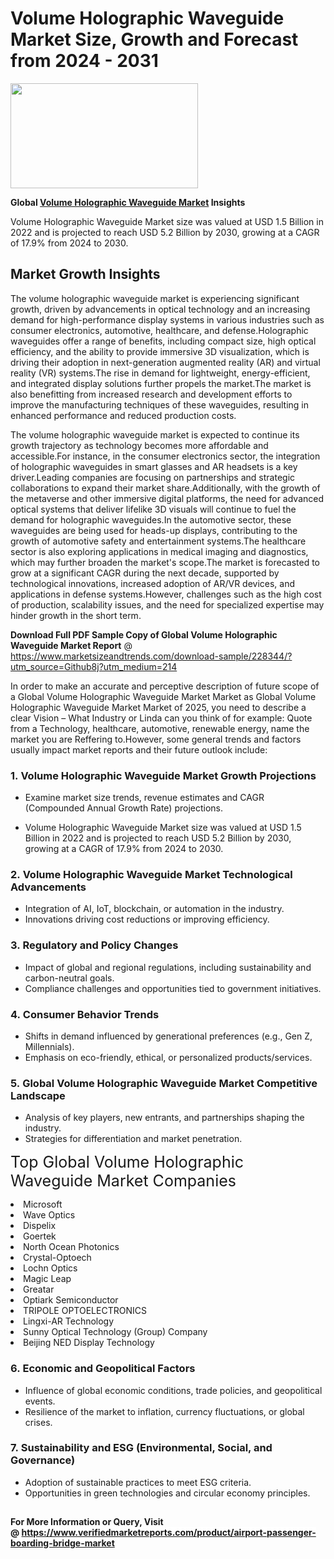 <H1>Volume Holographic Waveguide Market Size, Growth and Forecast from 2024 - 2031</H1><img class="aligncenter size-medium wp-image-584254" src="https://thirdeyenews.in/wp-content/uploads/2024/09/Global-Market-Research-300x168.jpeg" alt="" width="300" height="168" /><p><strong>Global&nbsp;<a href="https://www.marketsizeandtrends.com/download-sample/228344/?utm_source=Github8j?utm_medium=214">Volume Holographic Waveguide Market</a> Insights</strong></p><p>Volume Holographic Waveguide Market size was valued at USD 1.5 Billion in 2022 and is projected to reach USD 5.2 Billion by 2030, growing at a CAGR of 17.9% from 2024 to 2030.</p><p><h2>Market Growth Insights</h2> <p>The volume holographic waveguide market is experiencing significant growth, driven by advancements in optical technology and an increasing demand for high-performance display systems in various industries such as consumer electronics, automotive, healthcare, and defense.Holographic waveguides offer a range of benefits, including compact size, high optical efficiency, and the ability to provide immersive 3D visualization, which is driving their adoption in next-generation augmented reality (AR) and virtual reality (VR) systems.The rise in demand for lightweight, energy-efficient, and integrated display solutions further propels the market.The market is also benefitting from increased research and development efforts to improve the manufacturing techniques of these waveguides, resulting in enhanced performance and reduced production costs.</p> <p>The volume holographic waveguide market is expected to continue its growth trajectory as technology becomes more affordable and accessible.For instance, in the consumer electronics sector, the integration of holographic waveguides in smart glasses and AR headsets is a key driver.Leading companies are focusing on partnerships and strategic collaborations to expand their market share.Additionally, with the growth of the metaverse and other immersive digital platforms, the need for advanced optical systems that deliver lifelike 3D visuals will continue to fuel the demand for holographic waveguides.In the automotive sector, these waveguides are being used for heads-up displays, contributing to the growth of automotive safety and entertainment systems.The healthcare sector is also exploring applications in medical imaging and diagnostics, which may further broaden the market's scope.The market is forecasted to grow at a significant CAGR during the next decade, supported by technological innovations, increased adoption of AR/VR devices, and applications in defense systems.However, challenges such as the high cost of production, scalability issues, and the need for specialized expertise may hinder growth in the short term.<p><span class=""><strong>Download Full PDF Sample Copy of Global Volume Holographic Waveguide Market Report</strong> @ <a href="https://www.marketsizeandtrends.com/download-sample/228344/?utm_source=Github8j?utm_medium=214" target="_blank">https://www.marketsizeandtrends.com/download-sample/228344/?utm_source=Github8j?utm_medium=214</a></span></p><p>In order to make an accurate and perceptive description of future scope of a Global&nbsp;Volume Holographic Waveguide Market Market as Global&nbsp;Volume Holographic Waveguide Market Market of 2025, you need to describe a clear Vision &ndash; What Industry or Linda can you think of for example: Quote from a Technology, healthcare, automotive, renewable energy, name the market you are Reffering to.However, some general trends and factors usually impact market reports and their future outlook include:</p><h3>1.&nbsp;<strong>Volume Holographic Waveguide Market Growth Projections</strong></h3><ul><li>Examine market size trends, revenue estimates and CAGR (Compounded Annual Growth Rate) projections.</li><li><p>Volume Holographic Waveguide Market size was valued at USD 1.5 Billion in 2022 and is projected to reach USD 5.2 Billion by 2030, growing at a CAGR of 17.9% from 2024 to 2030.</p></li></ul><h3>2.&nbsp;<strong>Volume Holographic Waveguide Market Technological Advancements</strong></h3><ul><li>Integration of AI, IoT, blockchain, or automation in the industry.</li><li>Innovations driving cost reductions or improving efficiency.</li></ul><h3>3.&nbsp;<strong>Regulatory and Policy Changes</strong></h3><ul><li>Impact of global and regional regulations, including sustainability and carbon-neutral goals.</li><li>Compliance challenges and opportunities tied to government initiatives.</li></ul><h3>4.&nbsp;<strong>Consumer Behavior Trends</strong></h3><ul><li>Shifts in demand influenced by generational preferences (e.g., Gen Z, Millennials).</li><li>Emphasis on eco-friendly, ethical, or personalized products/services.</li></ul><h3>5.&nbsp;<strong>Global Volume Holographic Waveguide Market Competitive Landscape</strong></h3><ul><li>Analysis of key players, new entrants, and partnerships shaping the industry.</li><li>Strategies for differentiation and market penetration.</li></ul><p data-pm-slice="1 1 []"><span style="color: inherit; font-family: inherit; font-size: 25px;">Top Global Volume Holographic Waveguide Market Companies</span></p><div class="" data-test-id=""><p><li>Microsoft</li><li> Wave Optics</li><li> Dispelix</li><li> Goertek</li><li> North Ocean Photonics</li><li> Crystal-Optoech</li><li> Lochn Optics</li><li> Magic Leap</li><li> Greatar</li><li> Optiark Semiconductor</li><li> TRIPOLE OPTOELECTRONICS</li><li> Lingxi-AR Technology</li><li> Sunny Optical Technology (Group) Company</li><li> Beijing NED Display Technology</li></p></div><h3>6.&nbsp;<strong>Economic and Geopolitical Factors</strong></h3><ul><li>Influence of global economic conditions, trade policies, and geopolitical events.</li><li>Resilience of the market to inflation, currency fluctuations, or global crises.</li></ul><h3>7.&nbsp;<strong>Sustainability and ESG (Environmental, Social, and Governance)</strong></h3><ul><li>Adoption of sustainable practices to meet ESG criteria.</li><li>Opportunities in green technologies and circular economy principles.</li></ul><h2><strong style="font-size: 14px;">For More Information or Query, Visit @&nbsp;</strong><a style="background-color: #ffffff; font-size: 14px;" href="https://www.marketsizeandtrends.com/report/volume-holographic-waveguide-market/" target="_blank">https://www.verifiedmarketreports.com/product/airport-passenger-boarding-bridge-market</a></h2>